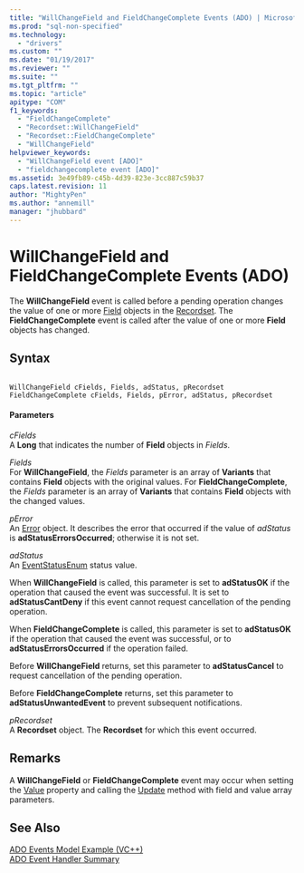 ```yaml
---
title: "WillChangeField and FieldChangeComplete Events (ADO) | Microsoft Docs"
ms.prod: "sql-non-specified"
ms.technology:
  - "drivers"
ms.custom: ""
ms.date: "01/19/2017"
ms.reviewer: ""
ms.suite: ""
ms.tgt_pltfrm: ""
ms.topic: "article"
apitype: "COM"
f1_keywords: 
  - "FieldChangeComplete"
  - "Recordset::WillChangeField"
  - "Recordset::FieldChangeComplete"
  - "WillChangeField"
helpviewer_keywords: 
  - "WillChangeField event [ADO]"
  - "fieldchangecomplete event [ADO]"
ms.assetid: 3e49fb89-c45b-4d39-823e-3cc887c59b37
caps.latest.revision: 11
author: "MightyPen"
ms.author: "annemill"
manager: "jhubbard"
---
```

# WillChangeField and FieldChangeComplete Events (ADO)
The **WillChangeField** event is called before a pending operation changes the value of one or more [Field](../../../ado/reference/ado-api/field-object.md) objects in the [Recordset](../../../ado/reference/ado-api/recordset-object-ado.md). The **FieldChangeComplete** event is called after the value of one or more **Field** objects has changed.  
  
## Syntax  
  
```  
  
WillChangeField cFields, Fields, adStatus, pRecordset  
FieldChangeComplete cFields, Fields, pError, adStatus, pRecordset  
```  
  
#### Parameters  
 *cFields*  
 A **Long** that indicates the number of **Field** objects in *Fields*.  
  
 *Fields*  
 For **WillChangeField**, the *Fields* parameter is an array of **Variants** that contains **Field** objects with the original values. For **FieldChangeComplete**, the *Fields* parameter is an array of **Variants** that contains **Field** objects with the changed values.  
  
 *pError*  
 An [Error](../../../ado/reference/ado-api/error-object.md) object. It describes the error that occurred if the value of *adStatus* is **adStatusErrorsOccurred**; otherwise it is not set.  
  
 *adStatus*  
 An [EventStatusEnum](../../../ado/reference/ado-api/eventstatusenum.md) status value.  
  
 When **WillChangeField** is called, this parameter is set to **adStatusOK** if the operation that caused the event was successful. It is set to **adStatusCantDeny** if this event cannot request cancellation of the pending operation.  
  
 When **FieldChangeComplete** is called, this parameter is set to **adStatusOK** if the operation that caused the event was successful, or to **adStatusErrorsOccurred** if the operation failed.  
  
 Before **WillChangeField** returns, set this parameter to **adStatusCancel** to request cancellation of the pending operation.  
  
 Before **FieldChangeComplete** returns, set this parameter to **adStatusUnwantedEvent** to prevent subsequent notifications.  
  
 *pRecordset*  
 A **Recordset** object. The **Recordset** for which this event occurred.  
  
## Remarks  
 A **WillChangeField** or **FieldChangeComplete** event may occur when setting the [Value](../../../ado/reference/ado-api/value-property-ado.md) property and calling the [Update](../../../ado/reference/ado-api/update-method.md) method with field and value array parameters.  
  
## See Also  
 [ADO Events Model Example (VC++)](../../../ado/reference/ado-api/ado-events-model-example-vc.md)   
 [ADO Event Handler Summary](../../../ado/guide/data/ado-event-handler-summary.md)